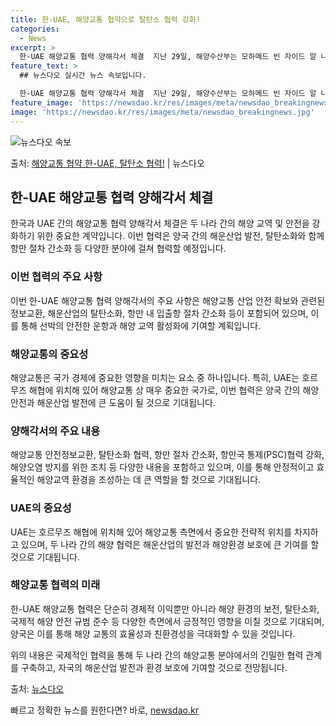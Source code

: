 ```yaml
---
title: 한-UAE, 해양교통 협약으로 탈탄소 협력 강화!
categories:
  - News
excerpt: >
  한-UAE 해양교통 협력 양해각서 체결  지난 29일, 해양수산부는 모하메드 빈 자이드 알 나흐얀 UAE 대…
feature_text: >
  ## 뉴스다오 실시간 뉴스 속보입니다.

  한-UAE 해양교통 협력 양해각서 체결  지난 29일, 해양수산부는 모하메드 빈 자이드 알 나흐얀 UAE 대…
feature_image: 'https://newsdao.kr/res/images/meta/newsdao_breakingnews.jpg'
image: 'https://newsdao.kr/res/images/meta/newsdao_breakingnews.jpg'
---
```


![뉴스다오 속보](https://newsdao.kr/res/images/meta/newsdao_breakingnews.jpg)

<p>출처: <a href="https://newsdao.kr/4007" rel="dofollow">해양교통 협약 한-UAE, 탈탄소 협력!</a> | 뉴스다오</p>

<h2 data-ke-size="size26">한-UAE 해양교통 협력 양해각서 체결</h2>

한국과 UAE 간의 해양교통 협력 양해각서 체결은 두 나라 간의 해양 교역 및 안전을 강화하기 위한 중요한 계약입니다. 이번 협력은 양국 간의 해운산업 발전, 탈탄소화와 함께 항만 절차 간소화 등 다양한 분야에 걸쳐 협력할 예정입니다.

<p data-ke-size="size16"></p>

<h3>이번 협력의 주요 사항</h3>
이번 한-UAE 해양교통 협력 양해각서의 주요 사항은 해양교통 산업 안전 확보와 관련된 정보교환, 해운산업의 탈탄소화, 항만 내 입출항 절차 간소화 등이 포함되어 있으며, 이를 통해 선박의 안전한 운항과 해양 교역 활성화에 기여할 계획입니다. 

<p data-ke-size="size16"></p>

<h3>해양교통의 중요성</h3>
해양교통은 국가 경제에 중요한 영향을 미치는 요소 중 하나입니다. 특히, UAE는 호르무즈 해협에 위치해 있어 해양교통 상 매우 중요한 국가로, 이번 협력은 양국 간의 해양안전과 해운산업 발전에 큰 도움이 될 것으로 기대됩니다.

<p data-ke-size="size16"></p>

<h3>양해각서의 주요 내용</h3>
해양교통 안전정보교환, 탈탄소화 협력, 항만 절차 간소화, 항만국 통제(PSC)협력 강화, 해양오염 방지를 위한 조치 등 다양한 내용을 포함하고 있으며, 이를 통해 안정적이고 효율적인 해양교역 환경을 조성하는 데 큰 역할을 할 것으로 기대됩니다.

<p data-ke-size="size16"></p>

<h3>UAE의 중요성</h3>
UAE는 호르무즈 해협에 위치해 있어 해양교통 측면에서 중요한 전략적 위치를 차지하고 있으며, 두 나라 간의 해양 협력은 해운산업의 발전과 해양환경 보호에 큰 기여를 할 것으로 기대됩니다.

<p data-ke-size="size16"></p>

<h3>해양교통 협력의 미래</h3>
한-UAE 해양교통 협력은 단순히 경제적 이익뿐만 아니라 해양 환경의 보전, 탈탄소화, 국제적 해양 안전 규범 준수 등 다양한 측면에서 긍정적인 영향을 미칠 것으로 기대되며, 양국은 이를 통해 해양 교통의 효율성과 친환경성을 극대화할 수 있을 것입니다.

<p data-ke-size="size16"></p>

위의 내용은 국제적인 협력을 통해 두 나라 간의 해양교통 분야에서의 긴밀한 협력 관계를 구축하고, 자국의 해운산업 발전과 환경 보호에 기여할 것으로 전망됩니다.

출처: [뉴스다오](https://newsdao.kr/4007) 

빠르고 정확한 뉴스를 원한다면? 바로, <a href="https://newsdao.kr" rel="dofollow">newsdao.kr</a>


